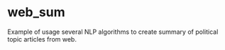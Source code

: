 # web_sum
Example of usage several NLP algorithms to create summary of political topic articles from web. 
